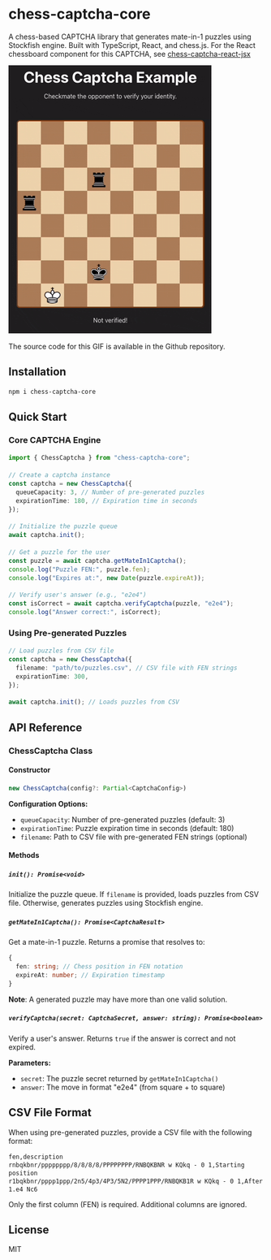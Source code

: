 # chess-captcha-core

A chess-based CAPTCHA library that generates mate-in-1 puzzles using Stockfish engine. Built with TypeScript, React, and chess.js.
For the React chessboard component for this CAPTCHA, see [chess-captcha-react-jsx](https://www.npmjs.com/package/chess-captcha-react-jsx)

![Image](https://github.com/YusungAN/chess-captcha/blob/main/example/example.gif?raw=true)

The source code for this GIF is available in the Github repository.

## Installation

```bash
npm i chess-captcha-core
```

## Quick Start

### Core CAPTCHA Engine

```typescript
import { ChessCaptcha } from "chess-captcha-core";

// Create a captcha instance
const captcha = new ChessCaptcha({
  queueCapacity: 3, // Number of pre-generated puzzles
  expirationTime: 180, // Expiration time in seconds
});

// Initialize the puzzle queue
await captcha.init();

// Get a puzzle for the user
const puzzle = await captcha.getMateIn1Captcha();
console.log("Puzzle FEN:", puzzle.fen);
console.log("Expires at:", new Date(puzzle.expireAt));

// Verify user's answer (e.g., "e2e4")
const isCorrect = await captcha.verifyCaptcha(puzzle, "e2e4");
console.log("Answer correct:", isCorrect);
```

### Using Pre-generated Puzzles

```typescript
// Load puzzles from CSV file
const captcha = new ChessCaptcha({
  filename: "path/to/puzzles.csv", // CSV file with FEN strings
  expirationTime: 300,
});

await captcha.init(); // Loads puzzles from CSV
```

## API Reference


### ChessCaptcha Class

#### Constructor

```typescript
new ChessCaptcha(config?: Partial<CaptchaConfig>)
```

**Configuration Options:**

- `queueCapacity`: Number of pre-generated puzzles (default: 3)
- `expirationTime`: Puzzle expiration time in seconds (default: 180)
- `filename`: Path to CSV file with pre-generated FEN strings (optional)

#### Methods

##### `init(): Promise<void>`

Initialize the puzzle queue. If `filename` is provided, loads puzzles from CSV file. Otherwise, generates puzzles using Stockfish engine.

##### `getMateIn1Captcha(): Promise<CaptchaResult>`

Get a mate-in-1 puzzle. Returns a promise that resolves to:

```typescript
{
  fen: string; // Chess position in FEN notation
  expireAt: number; // Expiration timestamp
}
```

**Note**: A generated puzzle may have more than one valid solution.

##### `verifyCaptcha(secret: CaptchaSecret, answer: string): Promise<boolean>`

Verify a user's answer. Returns `true` if the answer is correct and not expired.

**Parameters:**

- `secret`: The puzzle secret returned by `getMateIn1Captcha()`
- `answer`: The move in format "e2e4" (from square + to square)

## CSV File Format

When using pre-generated puzzles, provide a CSV file with the following format:

```csv
fen,description
rnbqkbnr/pppppppp/8/8/8/8/PPPPPPPP/RNBQKBNR w KQkq - 0 1,Starting position
r1bqkbnr/pppp1ppp/2n5/4p3/4P3/5N2/PPPP1PPP/RNBQKB1R w KQkq - 0 1,After 1.e4 Nc6
```

Only the first column (FEN) is required. Additional columns are ignored.

## License

MIT
